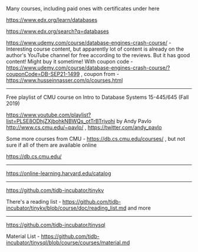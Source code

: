 
Many courses, including paid ones with certificates under here

https://www.edx.org/learn/databases

https://www.edx.org/search?q=databases

https://www.udemy.com/course/database-engines-crash-course/ - Interesting course content, but apparently lot of content is already on the author's YouTube channel for free according to the reviews. But it has good content! Might buy it sometime! With coupon code - https://www.udemy.com/course/database-engines-crash-course/?couponCode=DB-SEP21-1499 , coupon from - https://www.husseinnasser.com/p/courses.html

---

Free playlist of CMU course on Intro to Database Systems 15-445/645 (Fall 2019)

https://www.youtube.com/playlist?list=PLSE8ODhjZXjbohkNBWQs_otTrBTrjyohi by Andy Pavlo http://www.cs.cmu.edu/~pavlo/ , https://twitter.com/andy_pavlo

Some more courses from CMU - https://db.cs.cmu.edu/courses/ , but not sure if all of them are available online

https://db.cs.cmu.edu/ 

---

https://online-learning.harvard.edu/catalog

---

https://github.com/tidb-incubator/tinykv

There's a reading list - https://github.com/tidb-incubator/tinykv/blob/course/doc/reading_list.md and more

---

https://github.com/tidb-incubator/tinysql

Material List - https://github.com/tidb-incubator/tinysql/blob/course/courses/material.md
